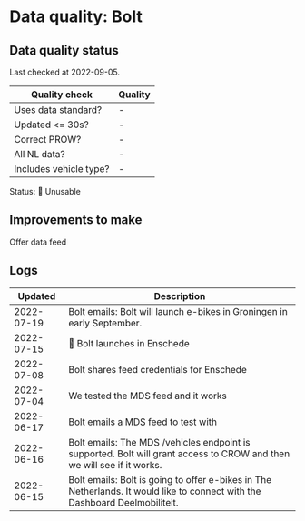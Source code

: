 # Data quality: Bolt

## Data quality status

Last checked at 2022-09-05.

| **Quality check**           | **Quality**
| --                          | --          |
| Uses data standard?         | -
| Updated <= 30s?             | -
| Correct PROW?               | -
| All NL data?                | -
| Includes vehicle type?      | -

Status: 🔴 Unusable

## Improvements to make

Offer data feed

## Logs

| Updated    | Description
| ----       | ---
| 2022-07-19 | Bolt emails: Bolt will launch e-bikes in Groningen in early September.
| 2022-07-15 | 🎉 Bolt launches in Enschede
| 2022-07-08 | Bolt shares feed credentials for Enschede
| 2022-07-04 | We tested the MDS feed and it works
| 2022-06-17 | Bolt emails a MDS feed to test with
| 2022-06-16 | Bolt emails: The MDS /vehicles endpoint is supported. Bolt will grant access to CROW and then we will see if it works.
| 2022-06-15 | Bolt emails: Bolt is going to offer e-bikes in The Netherlands. It would like to connect with the Dashboard Deelmobiliteit.
